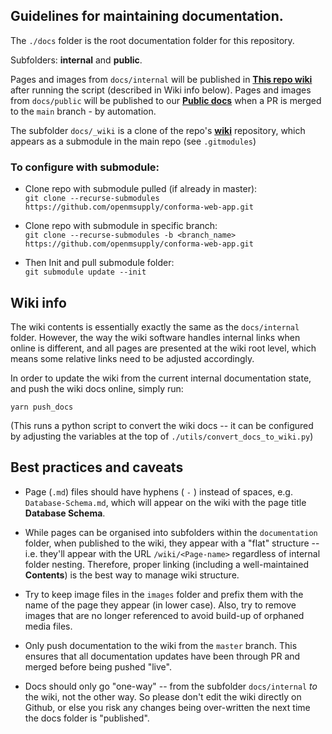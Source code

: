 ## Guidelines for maintaining documentation.

The `./docs` folder is the root documentation folder for this repository.

Subfolders: **internal** and **public**.

Pages and images from `docs/internal` will be published in [**This repo wiki**](https://github.com/openmsupply/conforma-web-app/wiki) after running the script (described in Wiki info below).
Pages and images from `docs/public` will be published to our [**Public docs**](https://openmsupply.github.io/conforma-web-app/) when a PR is merged to the `main` branch - by automation.

The subfolder `docs/_wiki` is a clone of the repo's [**wiki**](https://github.com/openmsupply/conforma-web-app/wiki) repository, which appears as a submodule in the main repo (see `.gitmodules`)

### To configure with submodule:

- Clone repo with submodule pulled (if already in master):  
  `git clone --recurse-submodules https://github.com/openmsupply/conforma-web-app.git`

- Clone repo with submodule in specific branch:  
  `git clone --recurse-submodules -b <branch_name> https://github.com/openmsupply/conforma-web-app.git`

- Then Init and pull submodule folder:  
  `git submodule update --init`

## Wiki info

The wiki contents is essentially exactly the same as the `docs/internal` folder. However, the way the wiki software handles internal links when online is different, and all pages are presented at the wiki root level, which means some relative links need to be adjusted accordingly.

In order to update the wiki from the current internal documentation state, and push the wiki docs online, simply run:

`yarn push_docs`

(This runs a python script to convert the wiki docs -- it can be configured by adjusting the variables at the top of `./utils/convert_docs_to_wiki.py`)

## Best practices and caveats

- Page (`.md`) files should have hyphens ( `-` ) instead of spaces, e.g. `Database-Schema.md`, which will appear on the wiki with the page title **Database Schema**.

- While pages can be organised into subfolders within the `documentation` folder, when published to the wiki, they appear with a "flat" structure -- i.e. they'll appear with the URL `/wiki/<Page-name>` regardless of internal folder nesting. Therefore, proper linking (including a well-maintained **Contents**) is the best way to manage wiki structure.

- Try to keep image files in the `images` folder and prefix them with the name of the page they appear (in lower case). Also, try to remove images that are no longer referenced to avoid build-up of orphaned media files.

- Only push documentation to the wiki from the `master` branch. This ensures that all documentation updates have been through PR and merged before being pushed "live".

- Docs should only go "one-way" -- from the subfolder `docs/internal` _to_ the wiki, not the other way. So please don't edit the wiki directly on Github, or else you risk any changes being over-written the next time the docs folder is "published".
